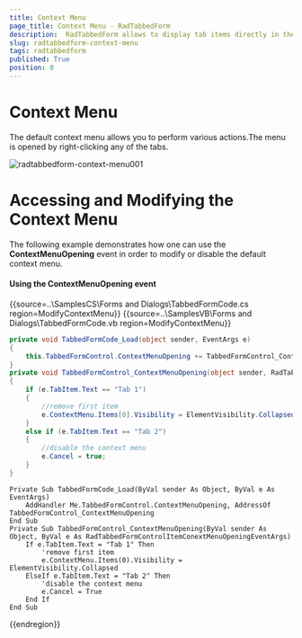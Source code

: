 ```yaml
---
title: Context Menu
page_title: Context Menu - RadTabbedForm
description:  RadTabbedForm allows to display tab items directly in the title bar  
slug: radtabbedform-context-menu
tags: radtabbedform
published: True
position: 0
---
```


# Context Menu

The default context menu allows you to perform various actions.The menu is opened by right-clicking any of the tabs.

![radtabbedform-context-menu001](images/radtabbedform-context-menu001.png)

# Accessing and Modifying the Context Menu

The following example demonstrates how one can use the __ContextMenuOpening__ event in order to modify or disable the default context menu.

#### Using the ContextMenuOpening event

{{source=..\SamplesCS\Forms and Dialogs\TabbedFormCode.cs region=ModifyContextMenu}} 
{{source=..\SamplesVB\Forms and Dialogs\TabbedFormCode.vb region=ModifyContextMenu}}
````C#
private void TabbedFormCode_Load(object sender, EventArgs e)
{
    this.TabbedFormControl.ContextMenuOpening += TabbedFormControl_ContextMenuOpening;
}
private void TabbedFormControl_ContextMenuOpening(object sender, RadTabbedFormControlItemConextMenuOpeningEventArgs e)
{
    if (e.TabItem.Text == "Tab 1")
    {
        //remove first item
        e.ContextMenu.Items[0].Visibility = ElementVisibility.Collapsed;
    }
    else if (e.TabItem.Text == "Tab 2")
    {
        //disable the context menu
        e.Cancel = true;
    }
}

````
````VB.NET
Private Sub TabbedFormCode_Load(ByVal sender As Object, ByVal e As EventArgs)
    AddHandler Me.TabbedFormControl.ContextMenuOpening, AddressOf TabbedFormControl_ContextMenuOpening
End Sub
Private Sub TabbedFormControl_ContextMenuOpening(ByVal sender As Object, ByVal e As RadTabbedFormControlItemConextMenuOpeningEventArgs)
    If e.TabItem.Text = "Tab 1" Then
        'remove first item
        e.ContextMenu.Items(0).Visibility = ElementVisibility.Collapsed
    ElseIf e.TabItem.Text = "Tab 2" Then
        'disable the context menu
        e.Cancel = True
    End If
End Sub

```` 

{{endregion}} 


